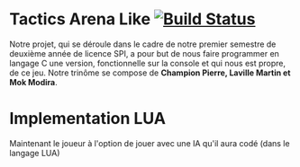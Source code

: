 Tactics Arena Like  [![Build Status](https://travis-ci.org/Drakirus/Tactics_Arena_Like.svg?branch=IA_lua)](https://travis-ci.org/Drakirus/Ruzzle)
==

Notre projet, qui se déroule dans le cadre de notre premier semestre de deuxième année de licence SPI, a pour but de nous faire programmer en langage C une version, fonctionnelle sur la console et qui nous est propre, de ce jeu. Notre trinôme se compose de **Champion Pierre, Laville Martin et Mok Modira**.

# Implementation LUA

Maintenant le joueur à l'option de jouer avec une IA qu'il aura codé (dans le langage LUA)
